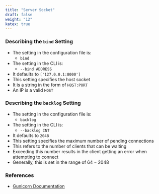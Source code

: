 ```yaml
---
title: "Server Socket"
draft: false
weight: "12"
katex: true
---
```


### Describing the `bind` Setting
- The setting in the configuration file is:
	- `bind`
- The setting in the CLI is:
	- `--bind ADDRESS`
- It defaults to `['127.0.0.1:8000']`
- This setting specifies the host socket
- It is a string in the form of `HOST:PORT`
- An IP is a valid `HOST`

### Describing the `backlog` Setting
- The setting in the configuration file is:
	- `backlog`
- The setting in the CLI is:
	- `--backlog INT`
- It defaults to `2048`
- This setting specifies the maximum number of pending connections 
- This refers to the number of clients that can be waiting
- Exceeding this number results in the client getting an error when attempting to connect
- Generally, this is set in the range of $64-2048$

### References
- [Gunicorn Documentation](https://docs.gunicorn.org/en/stable/settings.html#server-socket)
